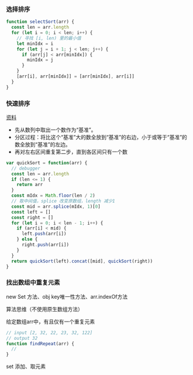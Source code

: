 ### 选择排序

```js
function selectSort(arr) {
  const len = arr.length
  for (let i = 0; i < len; i++) {
    // 寻找 [i, len) 里的最小值
    let minIdx = i
    for (let j = i + 1; j < len; j++) {
      if (arr[j] < arr[minIdx]) {
        minIdx = j
      }
    }
    [arr[i], arr[minIdx]] = [arr[minIdx], arr[i]]
  }
}
```

### 快速排序 

[资料](https://segmentfault.com/a/1190000009426421)

- 先从数列中取出一个数作为“基准”。
- 分区过程：将比这个“基准”大的数全放到“基准”的右边，小于或等于“基准”的数全放到“基准”的左边。
- 再对左右区间重复第二步，直到各区间只有一个数

```js
var quickSort = function(arr) {
  // debugger
  const len = arr.length
  if (len <= 1) {
    return arr
  }
  const mIdx = Math.floor(len / 2)
  // 取中间值，splice 改变原数组，length 减少1
  const mid = arr.splice(mIdx, 1)[0]
  const left = []
  const right = []
  for (let i = 0; i < len - 1; i++) {
    if (arr[i] < mid) {
      left.push(arr[i])
    } else {
      right.push(arr[i])
    }
  }
  return quickSort(left).concat([mid], quickSort(right))
}
```

### 找出数组中重复元素

new Set 方法、obj key唯一性方法、arr.indexOf方法

算法思维（不使用原生数组方法）

给定数组arr中，有且仅有一个重复元素

```js
// input [2, 32, 22, 23, 32, 122]
// output 32
function findRepeat(arr) {
  // 
}
```
set 添加、取元素